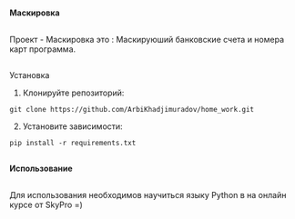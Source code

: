 #
**Маскировка**
##
Проект - Маскировка это : 
Маскируюший банковские счета и номера карт
программа.
##
Установка
1. Клонируйте репозиторий:
```
git clone https://github.com/ArbiKhadjimuradov/home_work.git
```
2. Установите зависимости:
```
pip install -r requirements.txt
```
##
**Использование**
##
Для использования необходимов научиться языку Python в на онлайн курсе от SkyPro =)